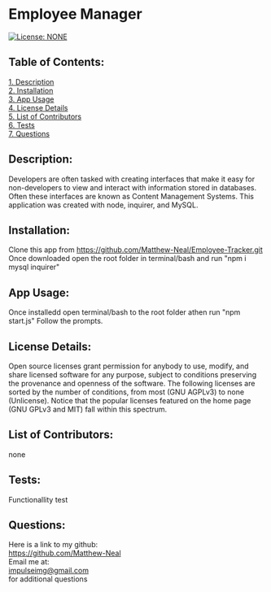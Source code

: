 # Employee Manager  
[![License: NONE](https://img.shields.io/badge/License-none-red.svg)](https://choosealicense.com/licenses/)  
 ## Table of Contents:  
[1. Description](#Description)  
[2. Installation](#Installation)  
[3. App Usage](#App-Usage)  
[4. License Details](#License-Details)  
[5. List of Contributors](#List-of-Contributors)  
[6. Tests](#Tests)  
[7. Questions](#Questions)  
## Description:
Developers are often tasked with creating interfaces that make it easy for non-developers to view and interact with information stored in databases. Often these interfaces are known as Content Management Systems. This application was created with node, inquirer, and MySQL.
## Installation:
Clone this app from https://github.com/Matthew-Neal/Employee-Tracker.git Once downloaded open the root folder in terminal/bash and run "npm i mysql inquirer" 
## App Usage:
Once installedd open terminal/bash to the root folder athen run "npm start.js" Follow the prompts.
## License Details:  
 Open source licenses grant permission for anybody to use, modify, and share licensed software for any purpose, subject to conditions preserving the provenance and openness of the software. The following licenses are sorted by the number of conditions, from most (GNU AGPLv3) to none (Unlicense). Notice that the popular licenses featured on the home page (GNU GPLv3 and MIT) fall within this spectrum.   
## List of Contributors:
none
## Tests:
Functionallity test
## Questions:
 Here is a link to my github:  
https://github.com/Matthew-Neal  
 Email me at:  
impulseimg@gmail.com  
for additional questions
